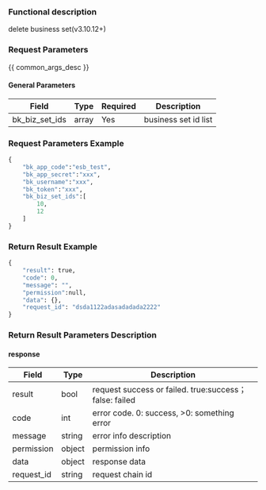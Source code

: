 ### Functional description

delete business set(v3.10.12+)

### Request Parameters

{{ common_args_desc }}

#### General Parameters

| Field      |  Type      | Required   |  Description      |
|-----------|------------|--------|------------|
| bk_biz_set_ids      | array     | Yes     |business set id list |

### Request Parameters Example

```python
{
    "bk_app_code":"esb_test",
    "bk_app_secret":"xxx",
    "bk_username":"xxx",
    "bk_token":"xxx",
    "bk_biz_set_ids":[
        10,
        12
    ]
}
```

### Return Result Example

```python
{
    "result": true,
    "code": 0,
    "message": "",
    "permission":null,
    "data": {},
    "request_id": "dsda1122adasadadada2222"
}
```
### Return Result Parameters Description
#### response

| Field    | Type   | Description                         |
| ------- | ------ | ------------------------------------- |
| result  | bool   | request success or failed. true:success；false: failed |
| code    | int    | error code. 0: success, >0: something error  |
| message | string | error info description      |
| permission    | object | permission info       |
| data | object | response data |
| request_id    | string |  request chain id    |
